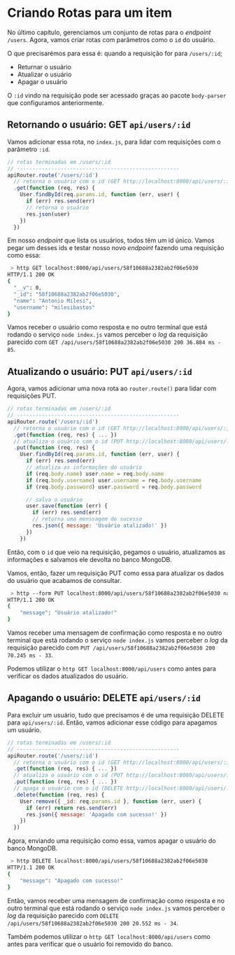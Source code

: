 # Criando Rotas para um item

No último capítulo, gerenciamos um conjunto de rotas para o _endpoint_ ```/users```. Agora, vamos criar rotas com parâmetros como o ```id``` do usuário.

O que precisarémos para essa é: quando a requisição for para ```/users/:id```;

- Returnar o usuário
- Atualizar o usuário
- Apagar o usuário

O ```:id``` vindo na requisição pode ser acessado graças ao pacote ```body-parser``` que configuramos anteriormente.

## Retornando o usuário: GET ```api/users/:id```

Vamos adicionar essa rota, no ```index.js```, para lidar com requisições com o parâmetro ```:id```.

```js
// rotas terminadas em /users/:id
// ----------------------------------------------------
apiRouter.route('/users/:id')
  // retorna o usuário com o id (GET http://localhost:8000/api/users/:id)
  .get(function (req, res) {
    User.findById(req.params.id, function (err, user) {
      if (err) res.send(err)
      // retorna o usuário
      res.json(user)
    })
  })
```

Em nosso _endpoint_ que lista os usuários, todos têm um id único. Vamos pegar um desses ids e testar nosso novo _endpoint_ fazendo uma requisição como essa:

```bash
 > http GET localhost:8000/api/users/58f10688a2382ab2f06e5030
HTTP/1.1 200 OK
{
  "__v": 0,
  "_id": "58f10688a2382ab2f06e5030",
  "name": "Antonio Milesi",
  "username": "milesibastos"
}
```

Vamos receber o usuário como resposta e no outro terminal que está rodando o serviço ```node index.js``` vamos perceber o _log_ da requisição parecido com ```GET /api/users/58f10688a2382ab2f06e5030 200 36.884 ms - 85```.

## Atualizando o usuário: PUT ```api/users/:id```

Agora, vamos adicionar uma nova rota ao ```router.route()``` para lidar com requisições PUT.

```js
// rotas terminadas em /users/:id
// ----------------------------------------------------
apiRouter.route('/users/:id')
  // retorna o usuário com o id (GET http://localhost:8000/api/users/:id)
  .get(function (req, res) { ... })
  // atualiza o usuário com o id (PUT http://localhost:8080/api/users/:id)
  .put(function (req, res) {
    User.findById(req.params.id, function (err, user) {
      if (err) res.send(err)
      // atualiza as informações do usuário
      if (req.body.name) user.name = req.body.name
      if (req.body.username) user.username = req.body.username
      if (req.body.password) user.password = req.body.password

      // salva o usuário
      user.save(function (err) {
        if (err) res.send(err)
        // retorna uma menssagem de sucesso
        res.json({ message: 'Usuário atalizado!' })
      })
    })
```

Então, com o ```id``` que veio na requisição, pegamos o usuário, atualizamos as informações e salvamos ele devolta no banco MongoDB.

Vamos, então, fazer um requisição PUT como essa para atualizar os dados do usuário que acabamos de consultar.

```bash
 > http --form PUT localhost:8000/api/users/58f10688a2382ab2f06e5030 name='Antonio Milesi Bastos'
HTTP/1.1 200 OK
{
    "message": "Usuário atalizado!"
}
```

Vamos receber uma mensagem de confirmação como resposta e no outro terminal que está rodando o serviço ```node index.js``` vamos perceber o _log_ da requisição parecido com ```PUT /api/users/58f10688a2382ab2f06e5030 200 70.245 ms - 33```.

Podemos utilizar o ```http GET localhost:8000/api/users``` como antes para verificar os dados atualizados do usuário.

## Apagando o usuário: DELETE ```api/users/:id```

Para excluir um usuário, tudo que precisamos é de uma requisição DELETE para ```api/users/:id```. Então, vamos adicionar esse código para apagamos um usuário.

```js
// rotas terminadas em /users/:id
// ----------------------------------------------------
apiRouter.route('/users/:id')
  // retorna o usuário com o id (GET http://localhost:8000/api/users/:id)
  .get(function (req, res) { ... })
  // atualiza o usuário com o id (PUT http://localhost:8080/api/users/:id)
  .put(function (req, res) { ... })
  // apaga o usuário com o id (DELETE http://localhost:8080/api/users/:id)
  .delete(function (req, res) {
    User.remove({ _id: req.params.id }, function (err, user) {
      if (err) return res.send(err)
      res.json({ message: 'Apagado com sucesso!' })
    })
  })
```

Agora, enviando uma requisição como essa, vamos apagar o usuário do banco MongoDB.

```bash
 > http DELETE localhost:8000/api/users/58f10688a2382ab2f06e5030
HTTP/1.1 200 OK
{
    "message": "Apagado com sucesso!"
}
```

Então, vamos receber uma mensagem de confirmação como resposta e no outro terminal que está rodando o serviço ```node index.js``` vamos perceber o _log_ da requisição parecido com ```DELETE /api/users/58f10688a2382ab2f06e5030 200 20.552 ms - 34```.

Também podemos utilizar o ```http GET localhost:8000/api/users``` como antes para verificar que o usuário foi removido do banco.
